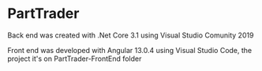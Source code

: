 # PartTrader
 

Back end was created with .Net Core 3.1 using Visual Studio Comunity 2019

Front end was developed with Angular 13.0.4 using Visual Studio Code, the project it's on PartTrader-FrontEnd folder
